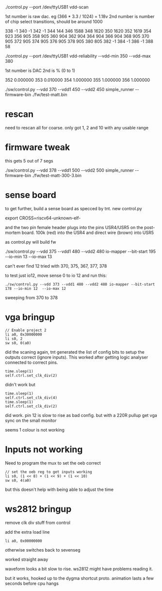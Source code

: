  ./control.py --port /dev/ttyUSB1  vdd-scan

1st number is raw dac. eg (366 * 3.3 / 1024) = 1.18v
2nd number is number of chip select transitions, should be around 1000

 338 -1
 340 -1
 342 -1
 344 144
 346 1588
 348 1620
 350 1620
 352 1619
 354 923
 356 905
 358 905
 360 904
 362 904
 364 904
 366 904
 368 905
 370 905
 372 905
 374 905
 376 905
 378 905
 380 805
 382 -1
 384 -1
 386 -1
 388 58

 ./control.py --port /dev/ttyUSB1  vdd-reliability --vdd-min 350 --vdd-max 380

 1st number is DAC 2nd is % (0 to 1)

 352 0.000000
 353 0.010000
 354 1.000000
 355 1.000000
 356 1.000000

./sw/control.py --vdd 370 --vdd1 450 --vdd2 450 simple_runner --firmware-bin ./fw/test-matt.bin

# rescan

need to rescan all for coarse.
only got 1, 2 and 10 with any usable range

# firmware tweak

this gets 5 out of 7 segs

./sw/control.py --vdd 378 --vdd1 500 --vdd2 500 simple_runner --firmware-bin ./fw/test-matt-300-3.bin

# sense board

to get further, build a sense board as specced by tnt.
new control.py

export CROSS=riscv64-unknown-elf-


and the two pin female header plugs into the pins USR4/USR5 on the post-mortem board.
100k (red) into the USR4 and direct wire (brown) into USR5

as control.py will build fw

./sw/control.py --vdd 375 --vdd1 480 --vdd2 480 io-mapper --bit-start 195 --io-min 13  --io-max 13

can't ever find 12
tried with 370, 375, 367, 377, 378

to test just io12, move sense 0 to io 12 and run this:

    ./sw/control.py --vdd 373 --vdd1 480 --vdd2 480 io-mapper --bit-start 178 --io-min 12  --io-max 12

sweeping from 370 to 378

# vga bringup

	// Enable project 2
	li a0, 0x30000000
	li s0, 2
	sw s0, 0(a0)

did the scaning again, tnt generated the list of config bits to setup the outputs correct (ignore inputs). This worked after getting logic analyser connected to correct pins.

    time.sleep(1)
    self.ctrl.set_clk_div(2)

didn't work but

    time.sleep(1)
    self.ctrl.set_clk_div(4)
    time.sleep(1)
    self.ctrl.set_clk_div(2)

did work. pin 12 is slow to rise as bad config. but with a 220R pullup get vga sync on the small monitor

seems 1 colour is not working

# Inputs not working

Need to program the mux to set the oeb correct

    // set the oeb reg to get inputs working
	li s0, (1 << 8) + (1 << 9) + (1 << 10)
	sw s0, 4(a0)

but this doesn't help with being able to adjust the time

# ws2812 bringup

remove clk div stuff from control

add the extra load line 

	li a0, 0x00000000

otherwise switches back to sevenseg

worked straight away

waveform looks a bit slow to rise. ws2812 might have problems reading it.

but it works, hooked up to the dygma shortcut proto. animation lasts a few seconds before cpu hangs
